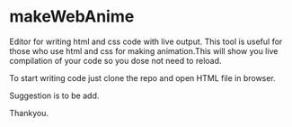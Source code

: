 # makeWebAnime
Editor for writing html and css code with live output.
This tool is useful for those who use html and css for making animation.This will show you live compilation of your code so you dose not need to reload.

To start writing code just clone the repo and open HTML file in browser.

Suggestion is to be add.

Thankyou.
